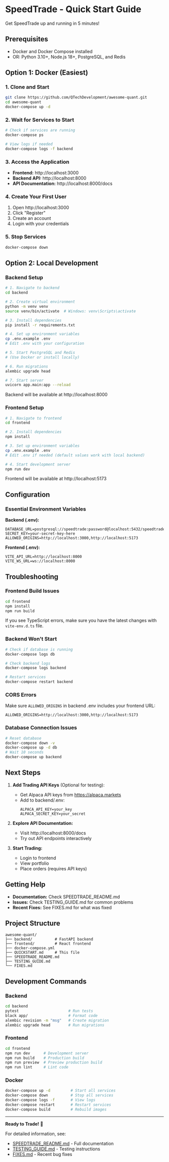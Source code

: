 # SpeedTrade - Quick Start Guide

Get SpeedTrade up and running in 5 minutes!

## Prerequisites

- Docker and Docker Compose installed
- OR: Python 3.10+, Node.js 18+, PostgreSQL, and Redis

## Option 1: Docker (Easiest)

### 1. Clone and Start

```bash
git clone https://github.com/QTechDevelopment/awesome-quant.git
cd awesome-quant
docker-compose up -d
```

### 2. Wait for Services to Start

```bash
# Check if services are running
docker-compose ps

# View logs if needed
docker-compose logs -f backend
```

### 3. Access the Application

- **Frontend:** http://localhost:3000
- **Backend API:** http://localhost:8000
- **API Documentation:** http://localhost:8000/docs

### 4. Create Your First User

1. Open http://localhost:3000
2. Click "Register" 
3. Create an account
4. Login with your credentials

### 5. Stop Services

```bash
docker-compose down
```

## Option 2: Local Development

### Backend Setup

```bash
# 1. Navigate to backend
cd backend

# 2. Create virtual environment
python -m venv venv
source venv/bin/activate  # Windows: venv\Scripts\activate

# 3. Install dependencies
pip install -r requirements.txt

# 4. Set up environment variables
cp .env.example .env
# Edit .env with your configuration

# 5. Start PostgreSQL and Redis
# (Use Docker or install locally)

# 6. Run migrations
alembic upgrade head

# 7. Start server
uvicorn app.main:app --reload
```

Backend will be available at http://localhost:8000

### Frontend Setup

```bash
# 1. Navigate to frontend
cd frontend

# 2. Install dependencies
npm install

# 3. Set up environment variables
cp .env.example .env
# Edit .env if needed (default values work with local backend)

# 4. Start development server
npm run dev
```

Frontend will be available at http://localhost:5173

## Configuration

### Essential Environment Variables

**Backend (.env):**
```env
DATABASE_URL=postgresql://speedtrade:password@localhost:5432/speedtrade_db
SECRET_KEY=your-secret-key-here
ALLOWED_ORIGINS=http://localhost:3000,http://localhost:5173
```

**Frontend (.env):**
```env
VITE_API_URL=http://localhost:8000
VITE_WS_URL=ws://localhost:8000
```

## Troubleshooting

### Frontend Build Issues

```bash
cd frontend
npm install
npm run build
```

If you see TypeScript errors, make sure you have the latest changes with `vite-env.d.ts` file.

### Backend Won't Start

```bash
# Check if database is running
docker-compose logs db

# Check backend logs
docker-compose logs backend

# Restart services
docker-compose restart backend
```

### CORS Errors

Make sure `ALLOWED_ORIGINS` in backend .env includes your frontend URL:
```env
ALLOWED_ORIGINS=http://localhost:3000,http://localhost:5173
```

### Database Connection Issues

```bash
# Reset database
docker-compose down -v
docker-compose up -d db
# Wait 10 seconds
docker-compose up backend
```

## Next Steps

1. **Add Trading API Keys** (Optional for testing):
   - Get Alpaca API keys from https://alpaca.markets
   - Add to backend/.env:
     ```env
     ALPACA_API_KEY=your_key
     ALPACA_SECRET_KEY=your_secret
     ```

2. **Explore API Documentation:**
   - Visit http://localhost:8000/docs
   - Try out API endpoints interactively

3. **Start Trading:**
   - Login to frontend
   - View portfolio
   - Place orders (requires API keys)

## Getting Help

- **Documentation:** Check SPEEDTRADE_README.md
- **Issues:** Check TESTING_GUIDE.md for common problems
- **Recent Fixes:** See FIXES.md for what was fixed

## Project Structure

```
awesome-quant/
├── backend/          # FastAPI backend
├── frontend/         # React frontend
├── docker-compose.yml
├── QUICKSTART.md     # This file
├── SPEEDTRADE_README.md
├── TESTING_GUIDE.md
└── FIXES.md
```

## Development Commands

### Backend
```bash
cd backend
pytest                      # Run tests
black app/                  # Format code
alembic revision -m "msg"   # Create migration
alembic upgrade head        # Run migrations
```

### Frontend
```bash
cd frontend
npm run dev      # Development server
npm run build    # Production build
npm run preview  # Preview production build
npm run lint     # Lint code
```

### Docker
```bash
docker-compose up -d         # Start all services
docker-compose down          # Stop all services
docker-compose logs -f       # View logs
docker-compose restart       # Restart services
docker-compose build         # Rebuild images
```

---

**Ready to Trade!** 🚀

For detailed information, see:
- [SPEEDTRADE_README.md](SPEEDTRADE_README.md) - Full documentation
- [TESTING_GUIDE.md](TESTING_GUIDE.md) - Testing instructions
- [FIXES.md](FIXES.md) - Recent bug fixes
